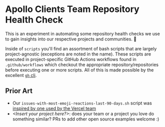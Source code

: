 # Apollo Clients Team Repository Health Check

This is an experiment in automating some repository health checks we use to gain insights into our respective projects and communities. 💖

Inside of `scripts` you'll find an assortment of bash scripts that are largely project-agnostic (exceptions are noted in the name). These scripts are executed in project-specific GitHub Actions workflows found in `.github/workflows` which checkout the appropriate repository/repositories before executing one or more scripts. All of this is made possible by the excellent [`gh` cli](https://github.com/cli/cli#installation).

## Prior Art

- Our `issues-with-most-emoji-reactions-last-90-days.sh` script was [inspired by one used by the Vercel team](https://github.com/vercel/next.js/blob/6da6388b623087e48393a4603357c673039ddb6f/.github/workflows/issue_popular.yml)
- _<Insert your project here?>_: does your team or a project you love do something similar? PRs to add other open source examples welcome :)
